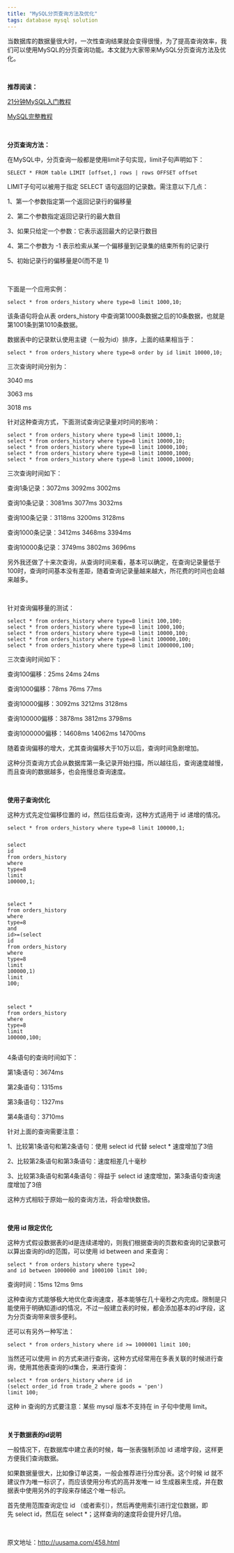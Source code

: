 ```yaml
---
title: "MySQL分页查询方法及优化"  
tags: database mysql solution
---
```


<div class="content-intro view-box "><p>当数据库的数据量很大时，一次性查询结果就会变得很慢，为了提高查询效率，我们可以使用MySQL的分页查询功能。本文就为大家带来MySQL分页查询方法及优化。
    <br>
</p><p><br></p><p><b>推荐阅读：</b></p><p><a href="https://www.w3cschool.cn/mysql21minutes/" target="_blank">21分钟MySQL入门教程</a></p><p><a href="https://www.w3cschool.cn/mysql/" target="_blank">MySQL完整教程</a></p><p><br></p>
<p><b>分页查询方法：</b><br></p>
<p>在MySQL中，分页查询一般都是使用limit子句实现，limit子句声明如下：</p><pre lang="sql" style="max-width: 100%;"><code class="sql hljs"><span class="hljs-keyword">SELECT</span> * <span class="hljs-keyword">FROM</span> <span class="hljs-keyword">table</span> <span class="hljs-keyword">LIMIT</span> [<span class="hljs-keyword">offset</span>,] <span class="hljs-keyword">rows</span> | <span class="hljs-keyword">rows</span> <span class="hljs-keyword">OFFSET</span> <span class="hljs-keyword">offset</span></code></pre>
<p>LIMIT子句可以被用于指定&nbsp;SELECT&nbsp;语句返回的记录数。需注意以下几点：</p>
<p>1、第一个参数指定第一个返回记录行的偏移量</p>
<p>2、第二个参数指定返回记录行的最大数目</p>
<p>3、如果只给定一个参数：它表示返回最大的记录行数目</p>
<p>4、第二个参数为&nbsp;-1&nbsp;表示检索从某一个偏移量到记录集的结束所有的记录行</p>
<p>5、初始记录行的偏移量是0(而不是&nbsp;1)</p>
<p>
    <br>
</p>
<p>下面是一个应用实例：</p><pre lang="sql" style="max-width: 100%;"><code class="sql hljs"><span class="hljs-keyword">select</span> * <span class="hljs-keyword">from</span> orders_history <span class="hljs-keyword">where</span> <span class="hljs-keyword">type</span>=<span class="hljs-number">8</span> <span class="hljs-keyword">limit</span> <span class="hljs-number">1000</span>,<span class="hljs-number">10</span>;</code></pre>
<p>该条语句将会从表&nbsp;orders_history&nbsp;中查询第1000条数据之后的10条数据，也就是第1001条到第1010条数据。</p>
<p>数据表中的记录默认使用主键（一般为id）排序，上面的结果相当于：</p><pre lang="sql" style="max-width: 100%;"><code class="sql hljs"><span class="hljs-keyword">select</span> * <span class="hljs-keyword">from</span> orders_history <span class="hljs-keyword">where</span> <span class="hljs-keyword">type</span>=<span class="hljs-number">8</span> <span class="hljs-keyword">order</span> <span class="hljs-keyword">by</span> <span class="hljs-keyword">id</span> <span class="hljs-keyword">limit</span> <span class="hljs-number">10000</span>,<span class="hljs-number">10</span>;</code></pre>
<p>三次查询时间分别为：</p>
<p>3040&nbsp;ms</p>
<p>3063&nbsp;ms</p>
<p>3018&nbsp;ms</p>
<p>针对这种查询方式，下面测试查询记录量对时间的影响：</p><pre lang="sql" style="max-width: 100%;"><code class="sql hljs"><span class="hljs-keyword">select</span> * <span class="hljs-keyword">from</span> orders_history <span class="hljs-keyword">where</span> <span class="hljs-keyword">type</span>=<span class="hljs-number">8</span> <span class="hljs-keyword">limit</span> <span class="hljs-number">10000</span>,<span class="hljs-number">1</span>;
<span class="hljs-keyword">select</span> * <span class="hljs-keyword">from</span> orders_history <span class="hljs-keyword">where</span> <span class="hljs-keyword">type</span>=<span class="hljs-number">8</span> <span class="hljs-keyword">limit</span> <span class="hljs-number">10000</span>,<span class="hljs-number">10</span>;
<span class="hljs-keyword">select</span> * <span class="hljs-keyword">from</span> orders_history <span class="hljs-keyword">where</span> <span class="hljs-keyword">type</span>=<span class="hljs-number">8</span> <span class="hljs-keyword">limit</span> <span class="hljs-number">10000</span>,<span class="hljs-number">100</span>;
<span class="hljs-keyword">select</span> * <span class="hljs-keyword">from</span> orders_history <span class="hljs-keyword">where</span> <span class="hljs-keyword">type</span>=<span class="hljs-number">8</span> <span class="hljs-keyword">limit</span> <span class="hljs-number">10000</span>,<span class="hljs-number">1000</span>;
<span class="hljs-keyword">select</span> * <span class="hljs-keyword">from</span> orders_history <span class="hljs-keyword">where</span> <span class="hljs-keyword">type</span>=<span class="hljs-number">8</span> <span class="hljs-keyword">limit</span> <span class="hljs-number">10000</span>,<span class="hljs-number">10000</span>;</code></pre>
<p>三次查询时间如下：</p>
<p>查询1条记录：3072ms&nbsp;3092ms&nbsp;3002ms</p>
<p>查询10条记录：3081ms&nbsp;3077ms&nbsp;3032ms</p>
<p>查询100条记录：3118ms&nbsp;3200ms&nbsp;3128ms</p>
<p>查询1000条记录：3412ms&nbsp;3468ms&nbsp;3394ms</p>
<p>查询10000条记录：3749ms&nbsp;3802ms&nbsp;3696ms</p>
<p>另外我还做了十来次查询，从查询时间来看，基本可以确定，在查询记录量低于100时，查询时间基本没有差距，随着查询记录量越来越大，所花费的时间也会越来越多。</p>
<p>
    <br>
</p>
<p>针对查询偏移量的测试：</p><pre lang="sql" style="max-width: 100%;"><code class="sql hljs"><span class="hljs-keyword">select</span> * <span class="hljs-keyword">from</span> orders_history <span class="hljs-keyword">where</span> <span class="hljs-keyword">type</span>=<span class="hljs-number">8</span> <span class="hljs-keyword">limit</span> <span class="hljs-number">100</span>,<span class="hljs-number">100</span>;
<span class="hljs-keyword">select</span> * <span class="hljs-keyword">from</span> orders_history <span class="hljs-keyword">where</span> <span class="hljs-keyword">type</span>=<span class="hljs-number">8</span> <span class="hljs-keyword">limit</span> <span class="hljs-number">1000</span>,<span class="hljs-number">100</span>;
<span class="hljs-keyword">select</span> * <span class="hljs-keyword">from</span> orders_history <span class="hljs-keyword">where</span> <span class="hljs-keyword">type</span>=<span class="hljs-number">8</span> <span class="hljs-keyword">limit</span> <span class="hljs-number">10000</span>,<span class="hljs-number">100</span>;
<span class="hljs-keyword">select</span> * <span class="hljs-keyword">from</span> orders_history <span class="hljs-keyword">where</span> <span class="hljs-keyword">type</span>=<span class="hljs-number">8</span> <span class="hljs-keyword">limit</span> <span class="hljs-number">100000</span>,<span class="hljs-number">100</span>;
<span class="hljs-keyword">select</span> * <span class="hljs-keyword">from</span> orders_history <span class="hljs-keyword">where</span> <span class="hljs-keyword">type</span>=<span class="hljs-number">8</span> <span class="hljs-keyword">limit</span> <span class="hljs-number">1000000</span>,<span class="hljs-number">100</span>;</code></pre>
<p>三次查询时间如下：</p>
<p>查询100偏移：25ms&nbsp;24ms&nbsp;24ms</p>
<p>查询1000偏移：78ms&nbsp;76ms&nbsp;77ms</p>
<p>查询10000偏移：3092ms&nbsp;3212ms&nbsp;3128ms</p>
<p>查询100000偏移：3878ms&nbsp;3812ms&nbsp;3798ms</p>
<p>查询1000000偏移：14608ms&nbsp;14062ms&nbsp;14700ms</p>
<p>随着查询偏移的增大，尤其查询偏移大于10万以后，查询时间急剧增加。</p>
<p>这种分页查询方式会从数据库第一条记录开始扫描，所以越往后，查询速度越慢，而且查询的数据越多，也会拖慢总查询速度。</p>
<p>
    <br>
</p>
<p><b>使用子查询优化
</b>
</p>
<p>这种方式先定位偏移位置的&nbsp;id，然后往后查询，这种方式适用于&nbsp;id&nbsp;递增的情况。</p><pre lang="sql" style="max-width: 100%;"><code class="sql hljs"><span class="hljs-keyword">select</span> * <span class="hljs-keyword">from</span> orders_history <span class="hljs-keyword">where</span> <span class="hljs-keyword">type</span>=<span class="hljs-number">8</span> <span class="hljs-keyword">limit</span> <span class="hljs-number">100000</span>,<span class="hljs-number">1</span>;

<span class="hljs-keyword">select</span> <span class="hljs-keyword">id</span> <span class="hljs-keyword">from</span> orders_history <span class="hljs-keyword">where</span> <span class="hljs-keyword">type</span>=<span class="hljs-number">8</span> <span class="hljs-keyword">limit</span> <span class="hljs-number">100000</span>,<span class="hljs-number">1</span>;

<span class="hljs-keyword">select</span> * <span class="hljs-keyword">from</span> orders_history <span class="hljs-keyword">where</span> <span class="hljs-keyword">type</span>=<span class="hljs-number">8</span> <span class="hljs-keyword">and</span> 
<span class="hljs-keyword">id</span>&gt;=(<span class="hljs-keyword">select</span> <span class="hljs-keyword">id</span> <span class="hljs-keyword">from</span> orders_history <span class="hljs-keyword">where</span> <span class="hljs-keyword">type</span>=<span class="hljs-number">8</span> <span class="hljs-keyword">limit</span> <span class="hljs-number">100000</span>,<span class="hljs-number">1</span>) 
<span class="hljs-keyword">limit</span> <span class="hljs-number">100</span>;

<span class="hljs-keyword">select</span> * <span class="hljs-keyword">from</span> orders_history <span class="hljs-keyword">where</span> <span class="hljs-keyword">type</span>=<span class="hljs-number">8</span> <span class="hljs-keyword">limit</span> <span class="hljs-number">100000</span>,<span class="hljs-number">100</span>;</code></pre>
<p>4条语句的查询时间如下：</p>
<p>第1条语句：3674ms</p>
<p>第2条语句：1315ms</p>
<p>第3条语句：1327ms</p>
<p>第4条语句：3710ms</p>
<p>针对上面的查询需要注意：</p>
<p>1、比较第1条语句和第2条语句：使用&nbsp;select&nbsp;id&nbsp;代替&nbsp;select&nbsp;*&nbsp;速度增加了3倍</p>
<p>2、比较第2条语句和第3条语句：速度相差几十毫秒</p>
<p>3、比较第3条语句和第4条语句：得益于&nbsp;select&nbsp;id&nbsp;速度增加，第3条语句查询速度增加了3倍</p>
<p>这种方式相较于原始一般的查询方法，将会增快数倍。</p>
<p>
    <br>
</p>
<p><b>使用&nbsp;id&nbsp;限定优化
</b>
</p>
<p>这种方式假设数据表的id是连续递增的，则我们根据查询的页数和查询的记录数可以算出查询的id的范围，可以使用&nbsp;id&nbsp;between&nbsp;and&nbsp;来查询：</p><pre lang="sql" style="max-width: 100%;"><code class="sql hljs"><span class="hljs-keyword">select</span> * <span class="hljs-keyword">from</span> orders_history <span class="hljs-keyword">where</span> <span class="hljs-keyword">type</span>=<span class="hljs-number">2</span> 
<span class="hljs-keyword">and</span> <span class="hljs-keyword">id</span> <span class="hljs-keyword">between</span> <span class="hljs-number">1000000</span> <span class="hljs-keyword">and</span> <span class="hljs-number">1000100</span> <span class="hljs-keyword">limit</span> <span class="hljs-number">100</span>;</code></pre>
<p>查询时间：15ms&nbsp;12ms&nbsp;9ms</p>
<p>这种查询方式能够极大地优化查询速度，基本能够在几十毫秒之内完成。限制是只能使用于明确知道id的情况，不过一般建立表的时候，都会添加基本的id字段，这为分页查询带来很多便利。</p>
<p>还可以有另外一种写法：</p><pre lang="sql" style="max-width: 100%;"><code class="sql hljs"><span class="hljs-keyword">select</span> * <span class="hljs-keyword">from</span> orders_history <span class="hljs-keyword">where</span> <span class="hljs-keyword">id</span> &gt;= <span class="hljs-number">1000001</span> <span class="hljs-keyword">limit</span> <span class="hljs-number">100</span>;</code></pre>
<p>当然还可以使用&nbsp;in&nbsp;的方式来进行查询，这种方式经常用在多表关联的时候进行查询，使用其他表查询的id集合，来进行查询：</p><pre lang="sql" style="max-width: 100%;"><code class="sql hljs"><span class="hljs-keyword">select</span> * <span class="hljs-keyword">from</span> orders_history <span class="hljs-keyword">where</span> <span class="hljs-keyword">id</span> <span class="hljs-keyword">in</span>
(<span class="hljs-keyword">select</span> order_id <span class="hljs-keyword">from</span> trade_2 <span class="hljs-keyword">where</span> goods = <span class="hljs-string">'pen'</span>)
<span class="hljs-keyword">limit</span> <span class="hljs-number">100</span>;</code></pre>
<p>这种&nbsp;in&nbsp;查询的方式要注意：某些&nbsp;mysql&nbsp;版本不支持在&nbsp;in&nbsp;子句中使用&nbsp;limit。</p>
<p>
    <br>
</p>
<p><b>关于数据表的id说明
</b>
</p>
<p>一般情况下，在数据库中建立表的时候，每一张表强制添加&nbsp;id&nbsp;递增字段，这样更方便我们查询数据。</p>
<p>如果数据量很大，比如像订单这类，一般会推荐进行分库分表。这个时候 id 就不建议作为唯一标识了，而应该使用分布式的高并发唯一&nbsp;id&nbsp;生成器来生成，并在数据表中使用另外的字段来存储这个唯一标识。</p>
<p>首先使用范围查询定位&nbsp;id&nbsp;（或者索引），然后再使用索引进行定位数据，即先&nbsp;select&nbsp;id，然后在&nbsp;select&nbsp;*；这样查询的速度将会提升好几倍。</p><p><br></p>
<p>原文地址：<a rel="nofollow" href="http://uusama.com/458.html" target="_blank" style="background-color: rgb(255, 255, 255);">http://uusama.com/458.html</a>
</p><p><br></p></div>